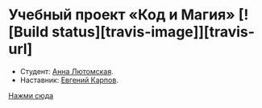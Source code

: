 # Учебный проект «Код и Магия» [![Build status][travis-image]][travis-url]

* Студент: [Анна Лютомская](https://up.htmlacademy.ru/javascript/17/user/363451).
* Наставник: [Евгений Карпов](https://htmlacademy.ru/profile/id70583).
 
<a href="https://lutomskaya.github.io/lutoskaya-code-and-magick.github.io/">Нажми сюда </a>
